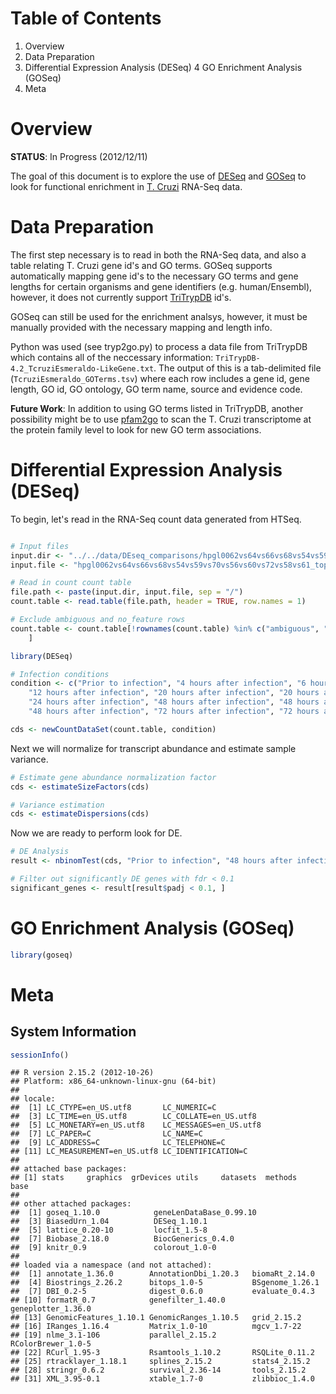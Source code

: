 Table of Contents
=================

1. Overview
2. Data Preparation
3. Differential Expression Analysis (DESeq)
4  GO Enrichment Analysis (GOSeq)
5. Meta

Overview
========

**STATUS**: In Progress (2012/12/11)

The goal of this document is to explore the use of [DESeq](http://www-huber.embl.de/users/anders/DESeq/)
and [GOSeq](http://www.bioconductor.org/packages/release/bioc/html/goseq.html)
to look for functional enrichment in [T. Cruzi](http://en.wikipedia.org/wiki/Trypanosoma_cruzi)
RNA-Seq data.

Data Preparation
================

The first step necessary is to read in both the RNA-Seq data, and also a table
relating T. Cruzi gene id's and GO terms. GOSeq supports automatically mapping
gene id's to the necessary GO terms and gene lengths for certain organisms and
gene identifiers (e.g. human/Ensembl), however, it does not currently support
[TriTrypDB](http://tritrypdb.org/tritrypdb/) id's.

GOSeq can still be used for the enrichment analsys, however, it must be manually
provided with the necessary mapping and length info.

Python was used (see tryp2go.py) to process a data file from TriTrypDB which
contains all of the neccessary information: `TriTrypDB-4.2_TcruziEsmeraldo-LikeGene.txt`.
The output of this is a tab-delimited file (`TcruziEsmeraldo_GOTerms.tsv`) where
each row includes a gene id, gene length, GO id, GO ontology, GO term name, source
and evidence code.

**Future Work**: In addition to using GO terms listed in TriTrypDB, another
possibility might be to use [pfam2go](http://www.geneontology.org/external2go/pfam2go)
to scan the T. Cruzi transcriptome at the protein family level to look for new
GO term associations.

Differential Expression Analysis (DESeq)
========================================

To begin, let's read in the RNA-Seq count data generated from HTSeq.


```r

# Input files
input.dir <- "../../data/DEseq_comparisons/hpgl0062vs64vs66vs68vs54vs59vs70vs56vs60vs72vs58vs61_tophatv2.0.3_deseq_esmer_oneloci"
input.file <- "hpgl0062vs64vs66vs68vs54vs59vs70vs56vs60vs72vs58vs61_tophatv2.0.3_deseq_esmer_oneloci.counttable.sorted"

# Read in count count table
file.path <- paste(input.dir, input.file, sep = "/")
count.table <- read.table(file.path, header = TRUE, row.names = 1)

# Exclude ambiguous and no_feature rows
count.table <- count.table[!rownames(count.table) %in% c("ambiguous", "no_feature"), 
    ]
```



```r
library(DESeq)
```



```r
# Infection conditions
condition <- c("Prior to infection", "4 hours after infection", "6 hours after infection", 
    "12 hours after infection", "20 hours after infection", "20 hours after infection", 
    "24 hours after infection", "48 hours after infection", "48 hours after infection", 
    "48 hours after infection", "72 hours after infection", "72 hours after infection")

cds <- newCountDataSet(count.table, condition)
```


Next we will normalize for transcript abundance and estimate sample variance.


```r
# Estimate gene abundance normalization factor
cds <- estimateSizeFactors(cds)

# Variance estimation
cds <- estimateDispersions(cds)
```


Now we are ready to perform look for DE.


```r
# DE Analysis
result <- nbinomTest(cds, "Prior to infection", "48 hours after infection")

# Filter out significantly DE genes with fdr < 0.1
significant_genes <- result[result$padj < 0.1, ]
```


GO Enrichment Analysis (GOSeq)
==============================

```r
library(goseq)
```


Meta
====

System Information
------------------

```r
sessionInfo()
```

```
## R version 2.15.2 (2012-10-26)
## Platform: x86_64-unknown-linux-gnu (64-bit)
## 
## locale:
##  [1] LC_CTYPE=en_US.utf8       LC_NUMERIC=C             
##  [3] LC_TIME=en_US.utf8        LC_COLLATE=en_US.utf8    
##  [5] LC_MONETARY=en_US.utf8    LC_MESSAGES=en_US.utf8   
##  [7] LC_PAPER=C                LC_NAME=C                
##  [9] LC_ADDRESS=C              LC_TELEPHONE=C           
## [11] LC_MEASUREMENT=en_US.utf8 LC_IDENTIFICATION=C      
## 
## attached base packages:
## [1] stats     graphics  grDevices utils     datasets  methods   base     
## 
## other attached packages:
##  [1] goseq_1.10.0            geneLenDataBase_0.99.10
##  [3] BiasedUrn_1.04          DESeq_1.10.1           
##  [5] lattice_0.20-10         locfit_1.5-8           
##  [7] Biobase_2.18.0          BiocGenerics_0.4.0     
##  [9] knitr_0.9               colorout_1.0-0         
## 
## loaded via a namespace (and not attached):
##  [1] annotate_1.36.0        AnnotationDbi_1.20.3   biomaRt_2.14.0        
##  [4] Biostrings_2.26.2      bitops_1.0-5           BSgenome_1.26.1       
##  [7] DBI_0.2-5              digest_0.6.0           evaluate_0.4.3        
## [10] formatR_0.7            genefilter_1.40.0      geneplotter_1.36.0    
## [13] GenomicFeatures_1.10.1 GenomicRanges_1.10.5   grid_2.15.2           
## [16] IRanges_1.16.4         Matrix_1.0-10          mgcv_1.7-22           
## [19] nlme_3.1-106           parallel_2.15.2        RColorBrewer_1.0-5    
## [22] RCurl_1.95-3           Rsamtools_1.10.2       RSQLite_0.11.2        
## [25] rtracklayer_1.18.1     splines_2.15.2         stats4_2.15.2         
## [28] stringr_0.6.2          survival_2.36-14       tools_2.15.2          
## [31] XML_3.95-0.1           xtable_1.7-0           zlibbioc_1.4.0
```


